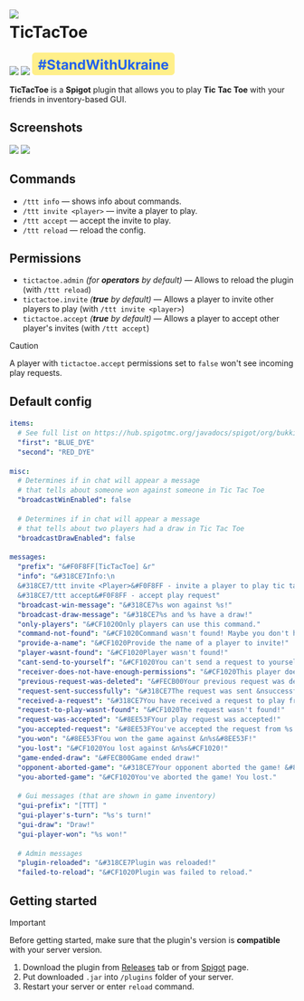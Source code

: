 <h1><img width=80 src="https://github.com/MrQuackDuck/TicTacToe/assets/61251075/144f1da0-3e0f-4e7d-ac27-cdb1f1539b7c" /> <div>TicTacToe</div></h1>

<p>
  <a href="https://www.java.com/"><img src="https://img.shields.io/badge/Java-gray" /></a>
  <a href="https://hub.spigotmc.org/javadocs/spigot/"><img src="https://img.shields.io/badge/SpigotAPI-orange" /></a>
  <a href="https://github.com/vshymanskyy/StandWithUkraine"><img src="https://raw.githubusercontent.com/vshymanskyy/StandWithUkraine/main/badges/StandWithUkraine.svg"></a>
</p>

 **TicTacToe** is a **Spigot** plugin that allows you to play **Tic Tac Toe** with your friends in inventory-based GUI.

## Screenshots
<img height=300 src="https://github.com/MrQuackDuck/TicTacToe/assets/61251075/52ae74ca-efe1-4391-83cf-abcaa8650e55" />
<img height=300 src="https://github.com/MrQuackDuck/TicTacToe/assets/61251075/1f503a64-0865-43cc-9fdf-6f6c44a5496b" />

## Commands
- `/ttt info` — shows info about commands.
- `/ttt invite <player>` — invite a player to play.
- `/ttt accept` — accept the invite to play.
- `/ttt reload` — reload the config.

## Permissions

- `tictactoe.admin` _(for **operators** by default)_ — Allows to reload the plugin (with `/ttt reload`)
- `tictactoe.invite` _(**true** by default)_ — Allows a player to invite other players to play (with `/ttt invite <player>`)
- `tictactoe.accept` _(**true** by default)_ — Allows a player to accept other player's invites (with `/ttt accept`)

> [!CAUTION]
> A player with `tictactoe.accept` permissions set to `false` won't see incoming play requests.

## Default config
```yml
items:
  # See full list on https://hub.spigotmc.org/javadocs/spigot/org/bukkit/Material.html
  "first": "BLUE_DYE"
  "second": "RED_DYE"

misc:
  # Determines if in chat will appear a message
  # that tells about someone won against someone in Tic Tac Toe
  "broadcastWinEnabled": false

  # Determines if in chat will appear a message
  # that tells about two players had a draw in Tic Tac Toe
  "broadcastDrawEnabled": false

messages:
  "prefix": "&#F0F8FF[TicTacToe] &r"
  "info": "&#318CE7Info:\n
  &#318CE7/ttt invite <Player>&#F0F8FF - invite a player to play tic tac toe\n
  &#318CE7/ttt accept&#F0F8FF - accept play request"
  "broadcast-win-message": "&#318CE7%s won against %s!"
  "broadcast-draw-message": "&#318CE7%s and %s have a draw!"
  "only-players": "&#CF1020Only players can use this command."
  "command-not-found": "&#CF1020Command wasn't found! Maybe you don't have enough permissions?"
  "provide-a-name": "&#CF1020Provide the name of a player to invite!"
  "player-wasnt-found": "&#CF1020Player wasn't found!"
  "cant-send-to-yourself": "&#CF1020You can't send a request to yourself!"
  "receiver-does-not-have-enough-permissions": "&#CF1020This player doesn't have enough permissions to accept your play request!"
  "previous-request-was-deleted": "&#FECB00Your previous request was deleted!"
  "request-sent-successfully": "&#318CE7The request was sent &nsuccessfully&r&#318CE7!"
  "received-a-request": "&#318CE7You have received a request to play from &#F0F8FF%s&#318CE7!\nType &n/ttt accept&r&#318CE7 to accept!"
  "request-to-play-wasnt-found": "&#CF1020The request wasn't found!"
  "request-was-accepted": "&#8EE53FYour play request was accepted!"
  "you-accepted-request": "&#8EE53FYou've accepted the request from %s."
  "you-won": "&#8EE53FYou won the game against &n%s&#8EE53F!"
  "you-lost": "&#CF1020You lost against &n%s&#CF1020!"
  "game-ended-draw": "&#FECB00Game ended draw!"
  "opponent-aborted-game": "&#318CE7Your opponent aborted the game! &#8EE53F&nYou are the winner!"
  "you-aborted-game": "&#CF1020You've aborted the game! You lost."

  # Gui messages (that are shown in game inventory)
  "gui-prefix": "[TTT] "
  "gui-player's-turn": "%s's turn!"
  "gui-draw": "Draw!"
  "gui-player-won": "%s won!"

  # Admin messages
  "plugin-reloaded": "&#318CE7Plugin was reloaded!"
  "failed-to-reload": "&#CF1020Plugin was failed to reload."
```

## Getting started

> [!IMPORTANT]
> Before getting started, make sure that the plugin's version is **compatible** with your server version.

1. Download the plugin from <a href="https://github.com/MrQuackDuck/TicTacToe/releases">Releases</a> tab or from <a href="https://www.spigotmc.org/resources/tictactoe.114959/">Spigot</a> page.
1. Put downloaded `.jar` into `/plugins` folder of your server.
1. Restart your server or enter `reload` command.
